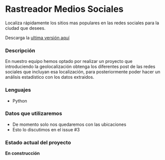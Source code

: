 # Rastreador Medios Sociales

Localiza rápidamente los sitios mas populares en las redes sociales para la ciudad que desees.

Descarga la [ultima versión aquí](https://github.com/Rastreador-medios-sociales/Scanner/releases)

### Descripción

En nuestro equipo hemos optado por realizar un proyecto que introduciendo la
geolocalización obtenga los diferentes post de las redes sociales que 
incluyan esa localización, para posteriormente poder hacer un análisis
estadístico con los datos extraidos.

### Lenguajes

 - Python

### Datos que utilizaremos

 - De momento solo nos quedaremos con las ubicaciones
 - Esto lo discutimos en el issue #3

### Estado actual del proyecto

 **En construcción**

